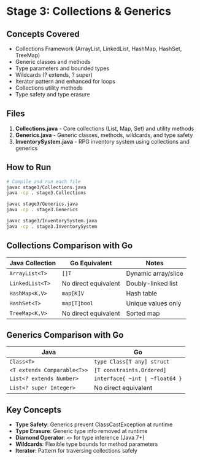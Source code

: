 # Stage 3: Collections & Generics

## Concepts Covered
- Collections Framework (ArrayList, LinkedList, HashMap, HashSet, TreeMap)
- Generic classes and methods
- Type parameters and bounded types
- Wildcards (? extends, ? super)
- Iterator pattern and enhanced for loops
- Collections utility methods
- Type safety and type erasure

## Files
1. **Collections.java** - Core collections (List, Map, Set) and utility methods
2. **Generics.java** - Generic classes, methods, wildcards, and type safety
3. **InventorySystem.java** - RPG inventory system using collections and generics

## How to Run

```bash
# Compile and run each file
javac stage3/Collections.java
java -cp . stage3.Collections

javac stage3/Generics.java
java -cp . stage3.Generics

javac stage3/InventorySystem.java
java -cp . stage3.InventorySystem
```

## Collections Comparison with Go

| Java Collection | Go Equivalent | Notes |
|----------------|---------------|-------|
| `ArrayList<T>` | `[]T` | Dynamic array/slice |
| `LinkedList<T>` | No direct equivalent | Doubly-linked list |
| `HashMap<K,V>` | `map[K]V` | Hash table |
| `HashSet<T>` | `map[T]bool` | Unique values only |
| `TreeMap<K,V>` | No direct equivalent | Sorted map |

## Generics Comparison with Go

| Java | Go |
|------|-----|
| `Class<T>` | `type Class[T any] struct` |
| `<T extends Comparable<T>>` | `[T constraints.Ordered]` |
| `List<? extends Number>` | `interface{ ~int \| ~float64 }` |
| `List<? super Integer>` | No direct equivalent |

## Key Concepts
- **Type Safety**: Generics prevent ClassCastException at runtime
- **Type Erasure**: Generic type info removed at runtime
- **Diamond Operator**: `<>` for type inference (Java 7+)
- **Wildcards**: Flexible type bounds for method parameters
- **Iterator**: Pattern for traversing collections safely